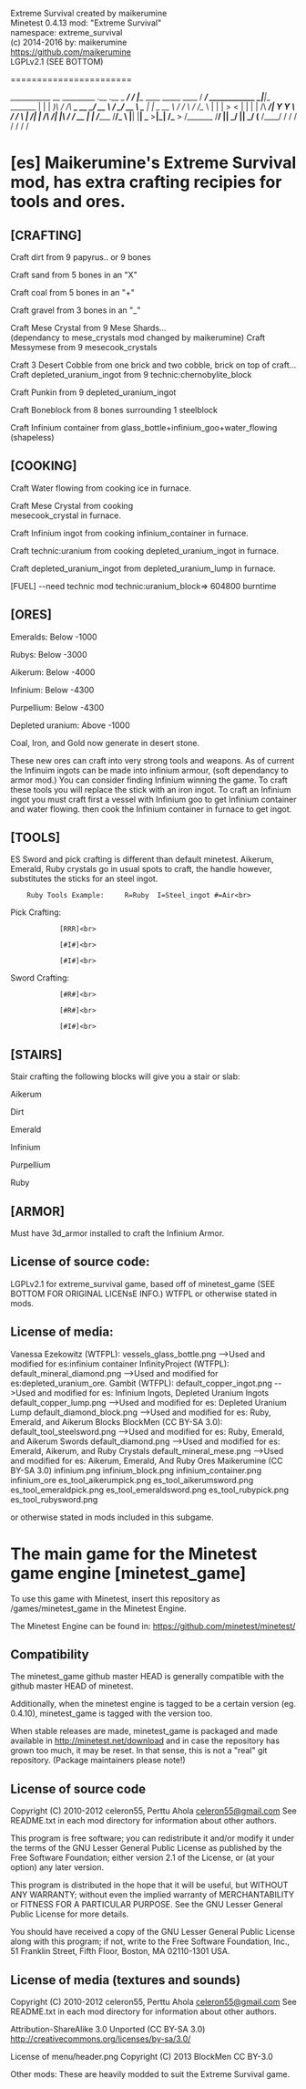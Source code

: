  Extreme Survival created by maikerumine<br>
 Minetest 0.4.13 mod: "Extreme Survival"<br>
 namespace: extreme_survival<br>
 (c) 2014-2016 by: maikerumine<br>
 https://github.com/maikerumine<br>
 LGPLv2.1  (SEE BOTTOM)<br>


=======================

___________         __                                    _________                  .__              .__
\_   _____/__  ____/  |________   ____   _____   ____    /   _____/__ ____________  _|__|__  _______  |  |
 |    __)_\  \/  /\   __\_  __ \_/ __ \ /     \_/ __ \   \_____  \|  |  \_  __ \  \/ /  \  \/ /\__  \ |  |
 |        \>    <  |  |  |  | \/\  ___/|  Y Y  \  ___/   /        \  |  /|  | \/\   /|  |\   /  / __ \|  |__
/_______  /__/\_ \ |__|  |__|    \___  >__|_|  /\___  > /_______  /____/ |__|    \_/ |__| \_/  (____  /____/
        \/      \/                   \/      \/     \/          \/                                  \/








[es] Maikerumine's Extreme Survival mod, has extra crafting recipies for tools and ores.
===============================================================

[CRAFTING]
----------------------------
Craft dirt	 					from 9 papyrus.. or 9 bones<br>

Craft sand						from 5 bones in an "X"<br>

Craft coal						from 5 bones in an "+"<br>

Craft gravel					from 3 bones in an "_"<br>

Craft Mese Crystal	 			from 9 Mese Shards...<br>
  (dependancy to mese_crystals mod changed by maikerumine)
Craft Messymese					from 9 mesecook_crystals<br>

Craft 3 Desert Cobble 			from one brick and two cobble, brick on top of craft...
Craft depleted_uranium_ingot	from 9 technic:chernobylite_block<br>

Craft Punkin					from 9 depleted_uranium_ingot<br>

Craft Boneblock					from 8 bones surrounding 1 steelblock<br>

Craft Infinium container		from glass_bottle+infinium_goo+water_flowing (shapeless)<br>




[COOKING]
-------------------------
Craft Water flowing 			from cooking ice in furnace.<br>

Craft Mese Crystal 				from cooking <br>
mesecook_crystal in furnace.<br>

Craft Infinium ingot			from cooking infinium_container in furnace.<br>

Craft technic:uranium			from cooking depleted_uranium_ingot in furnace.<br>

Craft depleted_uranium_ingot	from depleted_uranium_lump in furnace.<br>


[FUEL] --need technic mod
technic:uranium_block=> 604800 burntime


[ORES]
---------------------------
Emeralds: 						Below -1000<br>

Rubys: 						Below -3000<br>

Aikerum: 						Below -4000<br>

Infinium: 						Below -4300<br>

Purpellium:					Below -4300<br>

Depleted uranium: 				Above -1000<br>


Coal, Iron, and Gold now generate in desert stone.<br>



These new ores can craft into very strong tools and weapons. As of current the Infinuim ingots can be made into infinium armour, (soft dependancy to armor mod.)  You can consider finding Infinium winning the game.
To craft these tools you will replace the stick with an iron ingot.
To craft an Infinium ingot you must craft first a vessel with Infinium goo to get Infinium container and water flowing. then cook the Infinium container in furnace to get ingot.<br>


[TOOLS]
------------------------
ES Sword and pick crafting is different than default minetest.
Aikerum, Emerald, Ruby crystals go in usual spots to craft, the handle however, substitutes the sticks for an steel ingot.

		Ruby Tools Example:		R=Ruby  I=Steel_ingot #=Air<br>


Pick Crafting:<br>

				[RRR]<br>

				[#I#]<br>

				[#I#]<br>


Sword Crafting:<br>

				[#R#]<br>

				[#R#]<br>

				[#I#]<br>




[STAIRS]
--------------------------
Stair crafting the following blocks will give you a stair or slab:<br>

Aikerum<br>

Dirt<br>

Emerald<br>

Infinium<br>

Purpellium<br>

Ruby<br>


[ARMOR]
----------------------------
Must have 3d_armor installed to craft the Infinium Armor.


License of source code:
-----------------------
LGPLv2.1 for extreme_survival game, based off of minetest_game (SEE BOTTOM FOR ORIGINAL LICENsE INFO.)
WTFPL or otherwise stated in mods.

License of media:
-----------------------
Vanessa Ezekowitz (WTFPL):
   vessels_glass_bottle.png								-->Used and modified for es:infinium container
InfinityProject (WTFPL):
  default_mineral_diamond.png							-->Used and modified for es:depleted_uranium_ore.
Gambit (WTFPL):
  default_copper_ingot.png								-->Used and modified for es: Infinium Ingots, Depleted Uranium Ingots
  default_copper_lump.png								-->Used and modified for es: Depleted Uranium Lump
  default_diamond_block.png								-->Used and modified for es: Ruby, Emerald, and Aikerum Blocks
BlockMen (CC BY-SA 3.0):
  default_tool_steelsword.png							-->Used and modified for es: Ruby, Emerald, and Aikerum Swords
  default_diamond.png									-->Used and modified for es: Emerald, Aikerum, and Ruby Crystals
  default_mineral_mese.png								-->Used and modified for es: Aikerum, Emerald, And Ruby Ores
Maikerumine (CC BY-SA 3.0)
  infinium.png
  infinium_block.png
  infinium_container.png
  infinium_ore
  es_tool_aikerumpick.png
  es_tool_aikerumsword.png
  es_tool_emeraldpick.png
  es_tool_emeraldsword.png
  es_tool_rubypick.png
  es_tool_rubysword.png

or otherwise stated in mods included in this subgame.

The main game for the Minetest game engine [minetest_game]
==========================================================

To use this game with Minetest, insert this repository as
  /games/minetest_game
in the Minetest Engine.

The Minetest Engine can be found in:
  https://github.com/minetest/minetest/

Compatibility
--------------
The minetest_game github master HEAD is generally compatible with the github
master HEAD of minetest.

Additionally, when the minetest engine is tagged to be a certain version (eg.
0.4.10), minetest_game is tagged with the version too.

When stable releases are made, minetest_game is packaged and made available in
  http://minetest.net/download
and in case the repository has grown too much, it may be reset. In that sense,
this is not a "real" git repository. (Package maintainers please note!)

License of source code
----------------------
Copyright (C) 2010-2012 celeron55, Perttu Ahola <celeron55@gmail.com>
See README.txt in each mod directory for information about other authors.

This program is free software; you can redistribute it and/or modify
it under the terms of the GNU Lesser General Public License as published by
the Free Software Foundation; either version 2.1 of the License, or
(at your option) any later version.

This program is distributed in the hope that it will be useful,
but WITHOUT ANY WARRANTY; without even the implied warranty of
MERCHANTABILITY or FITNESS FOR A PARTICULAR PURPOSE.  See the
GNU Lesser General Public License for more details.

You should have received a copy of the GNU Lesser General Public License along
with this program; if not, write to the Free Software Foundation, Inc.,
51 Franklin Street, Fifth Floor, Boston, MA 02110-1301 USA.

License of media (textures and sounds)
--------------------------------------
Copyright (C) 2010-2012 celeron55, Perttu Ahola <celeron55@gmail.com>
See README.txt in each mod directory for information about other authors.

Attribution-ShareAlike 3.0 Unported (CC BY-SA 3.0)
http://creativecommons.org/licenses/by-sa/3.0/

License of menu/header.png
Copyright (C) 2013 BlockMen CC BY-3.0

Other mods:
These are heavily modded to suit the Extreme Survival game.
